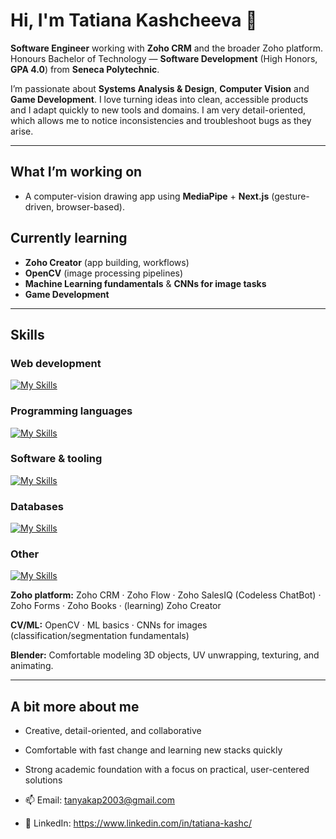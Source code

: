 # Hi, I'm Tatiana Kashcheeva 👋

**Software Engineer** working with **Zoho CRM** and the broader Zoho platform.  
Honours Bachelor of Technology — **Software Development** (High Honors, **GPA 4.0**) from **Seneca Polytechnic**.

I’m passionate about **Systems Analysis & Design**, **Computer Vision** and **Game Development**. I love turning ideas into clean, accessible products and I adapt quickly to new tools and domains. I am very detail-oriented, which allows me to notice inconsistencies and troubleshoot bugs as they arise.

---

## What I’m working on
- A computer-vision drawing app using **MediaPipe** + **Next.js** (gesture-driven, browser-based).

## Currently learning
- **Zoho Creator** (app building, workflows)
- **OpenCV** (image processing pipelines)
- **Machine Learning fundamentals** & **CNNs for image tasks**
- **Game Development**

---

## Skills

### Web development
[![My Skills](https://skillicons.dev/icons?i=js,html,css,tailwind,vercel,ts,react,nodejs,nextjs,heroku)](https://skillicons.dev)

### Programming languages
[![My Skills](https://skillicons.dev/icons?i=cpp,py,cs)](https://skillicons.dev)

### Software & tooling
[![My Skills](https://skillicons.dev/icons?i=vscode,visualstudio,powershell)](https://skillicons.dev)

### Databases
[![My Skills](https://skillicons.dev/icons?i=postgres,mysql,mongodb)](https://skillicons.dev)

### Other
[![My Skills](https://skillicons.dev/icons?i=linux,git,github,figma)](https://skillicons.dev)

**Zoho platform:** Zoho CRM · Zoho Flow · Zoho SalesIQ (Codeless ChatBot) · Zoho Forms · Zoho Books · (learning) Zoho Creator

**CV/ML:** OpenCV · ML basics · CNNs for images (classification/segmentation fundamentals)

**Blender:** Comfortable modeling 3D objects, UV unwrapping, texturing, and animating.

---

## A bit more about me
- Creative, detail-oriented, and collaborative
- Comfortable with fast change and learning new stacks quickly
- Strong academic foundation with a focus on practical, user-centered solutions


- 📫 Email: tanyakap2003@gmail.com
- 💼 LinkedIn: https://www.linkedin.com/in/tatiana-kashc/

